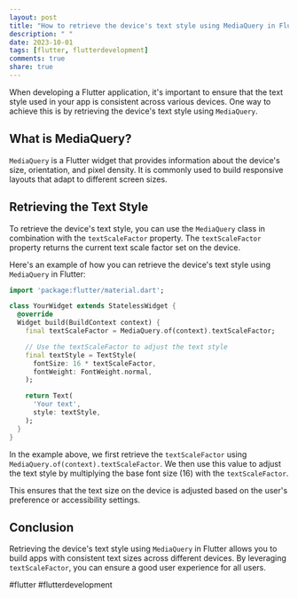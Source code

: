 ```yaml
---
layout: post
title: "How to retrieve the device's text style using MediaQuery in Flutter?"
description: " "
date: 2023-10-01
tags: [flutter, flutterdevelopment]
comments: true
share: true
---
```


When developing a Flutter application, it's important to ensure that the text style used in your app is consistent across various devices. One way to achieve this is by retrieving the device's text style using `MediaQuery`.

## What is MediaQuery?

`MediaQuery` is a Flutter widget that provides information about the device's size, orientation, and pixel density. It is commonly used to build responsive layouts that adapt to different screen sizes.

## Retrieving the Text Style

To retrieve the device's text style, you can use the `MediaQuery` class in combination with the `textScaleFactor` property. The `textScaleFactor` property returns the current text scale factor set on the device.

Here's an example of how you can retrieve the device's text style using `MediaQuery` in Flutter:

```dart
import 'package:flutter/material.dart';

class YourWidget extends StatelessWidget {
  @override
  Widget build(BuildContext context) {
    final textScaleFactor = MediaQuery.of(context).textScaleFactor;

    // Use the textScaleFactor to adjust the text style
    final textStyle = TextStyle(
      fontSize: 16 * textScaleFactor,
      fontWeight: FontWeight.normal,
    );

    return Text(
      'Your text',
      style: textStyle,
    );
  }
}
```

In the example above, we first retrieve the `textScaleFactor` using `MediaQuery.of(context).textScaleFactor`. We then use this value to adjust the text style by multiplying the base font size (16) with the `textScaleFactor`.

This ensures that the text size on the device is adjusted based on the user's preference or accessibility settings.

## Conclusion

Retrieving the device's text style using `MediaQuery` in Flutter allows you to build apps with consistent text sizes across different devices. By leveraging `textScaleFactor`, you can ensure a good user experience for all users.

#flutter #flutterdevelopment